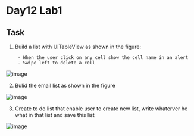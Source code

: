 # Day12 Lab1

## Task 
1. Build a list with UITableView as shown in the figure:

        - When the user click on any cell show the cell name in an alert
        - Swipe left to delete a cell

![image](https://user-images.githubusercontent.com/44459664/135745794-8329599c-25aa-443d-9d0f-a15b3b1ee4a1.png)

2. Bulid the email list as shown in the figure

![image](https://user-images.githubusercontent.com/44459664/135746146-461bfc9f-419c-44ae-9295-a90fddc5efa9.png)

3. Create to do list that enable user to create new list, write whaterver he what in that list and save this list

![image](https://user-images.githubusercontent.com/44459664/135750139-31731c2b-cc9d-4153-9522-6c1c76700f25.png)
